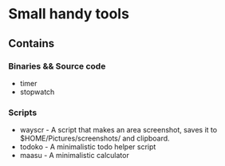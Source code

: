 # Small handy tools

## Contains

### Binaries && Source code

- timer
- stopwatch

### Scripts

- wayscr - A script that makes an area screenshot, saves it to $HOME/Pictures/screenshots/ and clipboard.
- todoko - A minimalistic todo helper script
- maasu - A minimalistic calculator


